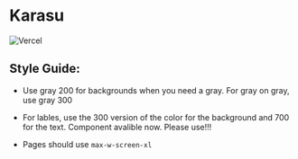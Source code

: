 # Karasu

![Vercel](https://therealsujitk-vercel-badge.vercel.app/?app=karasu&style=for-the-badge&logo=true)

## Style Guide:

- Use gray 200 for backgrounds when you need a gray. For gray on gray, use gray 300

- For lables, use the 300 version of the color for the background and 700 for the text. Component avalible now. Please use!!!

- Pages should use `max-w-screen-xl`
